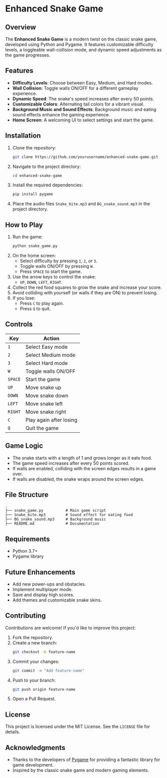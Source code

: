 # Enhanced Snake Game

## Overview
The **Enhanced Snake Game** is a modern twist on the classic snake game, developed using Python and Pygame. It features customizable difficulty levels, a toggleable wall-collision mode, and dynamic speed adjustments as the game progresses.

## Features
- **Difficulty Levels**: Choose between Easy, Medium, and Hard modes.
- **Wall Collision**: Toggle walls ON/OFF for a different gameplay experience.
- **Dynamic Speed**: The snake's speed increases after every 50 points.
- **Customizable Colors**: Alternating tail colors for a vibrant visual.
- **Background Music and Sound Effects**: Background music and eating sound effects enhance the gaming experience.
- **Home Screen**: A welcoming UI to select settings and start the game.

## Installation
1. Clone the repository:
   ```bash
   git clone https://github.com/yourusername/enhanced-snake-game.git
   ```
2. Navigate to the project directory:
   ```bash
   cd enhanced-snake-game
   ```
3. Install the required dependencies:
   ```bash
   pip install pygame
   ```
4. Place the audio files `Snake_bite.mp3` and `BG_snake_sound.mp3` in the project directory.

## How to Play
1. Run the game:
   ```bash
   python snake_game.py
   ```
2. On the home screen:
   - Select difficulty by pressing `1`, `2`, or `3`.
   - Toggle walls ON/OFF by pressing `W`.
   - Press `SPACE` to start the game.
3. Use the arrow keys to control the snake:
   - `UP`, `DOWN`, `LEFT`, `RIGHT`.
4. Collect the red food squares to grow the snake and increase your score.
5. Avoid colliding with yourself (or walls if they are ON) to prevent losing.
6. If you lose:
   - Press `C` to play again.
   - Press `Q` to quit.

## Controls
| Key        | Action                      |
|------------|-----------------------------|
| `1`        | Select Easy mode            |
| `2`        | Select Medium mode          |
| `3`        | Select Hard mode            |
| `W`        | Toggle walls ON/OFF         |
| `SPACE`    | Start the game              |
| `UP`       | Move snake up               |
| `DOWN`     | Move snake down             |
| `LEFT`     | Move snake left             |
| `RIGHT`    | Move snake right            |
| `C`        | Play again after losing     |
| `Q`        | Quit the game               |

## Game Logic
- The snake starts with a length of 1 and grows longer as it eats food.
- The game speed increases after every 50 points scored.
- If walls are enabled, colliding with the screen edges results in a game over.
- If walls are disabled, the snake wraps around the screen edges.

## File Structure
```
.
├── snake_game.py          # Main game script
├── Snake_bite.mp3         # Sound effect for eating food
├── BG_snake_sound.mp3     # Background music
├── README.md              # Documentation
```

## Requirements
- Python 3.7+
- Pygame library

## Future Enhancements
- Add new power-ups and obstacles.
- Implement multiplayer mode.
- Save and display high scores.
- Add themes and customizable snake skins.

## Contributing
Contributions are welcome! If you'd like to improve this project:
1. Fork the repository.
2. Create a new branch:
   ```bash
   git checkout -b feature-name
   ```
3. Commit your changes:
   ```bash
   git commit -m "Add feature-name"
   ```
4. Push to your branch:
   ```bash
   git push origin feature-name
   ```
5. Open a Pull Request.

## License
This project is licensed under the MIT License. See the `LICENSE` file for details.

## Acknowledgments
- Thanks to the developers of [Pygame](https://www.pygame.org/) for providing a fantastic library for game development.
- Inspired by the classic snake game and modern gaming elements.

